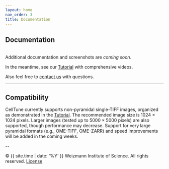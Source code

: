 ```yaml
---
layout: home
nav_order: 3
title: Documentation
---
```


## Documentation
&nbsp;  
Additional documentation and screenshots are *coming soon*.  

In the meantime, see our [Tutorial](tutorials) with comprehensive videos.  

Also feel free to [contact us](contact) with questions.

---

## Compatibility

CellTune currently supports non-pyramidal single-TIFF images, organized as demonstrated in the [Tutorial](tutorials).
The recommended image size is 1024 × 1024 pixels. Larger images (tested up to 5000 × 5000 pixels) are also supported, though performance may decrease.
Support for very large pyramidal formats (e.g., OME-TIFF, OME-ZARR) and speed improvements will be added in the coming weeks.

--

© {{ site.time | date: '%Y' }} Weizmann Institute of Science. All rights reserved. [License](/license/)
